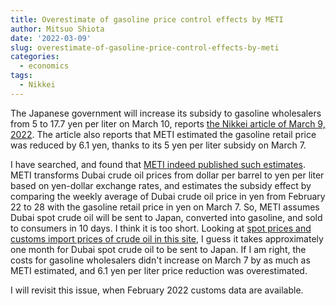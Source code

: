 ```yaml
---
title: Overestimate of gasoline price control effects by METI
author: Mitsuo Shiota
date: '2022-03-09'
slug: overestimate-of-gasoline-price-control-effects-by-meti
categories:
  - economics
tags:
  - Nikkei
---
```


The Japanese government will increase its subsidy to gasoline wholesalers from 5 to 17.7 yen per liter on March 10, reports [the Nikkei article of March 9, 2022](https://www.nikkei.com/article/DGXZQOUA089YU0Y2A300C2000000/). The article also reports that METI estimated the gasoline retail price was reduced by 6.1 yen, thanks to its 5 yen per liter subsidy on March 7.

I have searched, and found that [METI indeed published such estimates](https://nenryo-gekihenkanwa.jp/result_rev5.pdf). METI transforms Dubai crude oil prices from dollar per barrel to yen per liter based on yen-dollar exchange rates, and estimates the subsidy effect by comparing the weekly average of Dubai crude oil price in yen from February 22 to 28 with the gasoline retail price in yen on March 7. So, METI assumes Dubai spot crude oil will be sent to Japan, converted into gasoline, and sold to consumers in 10 days. I think it is too short. Looking at [spot prices and customs import prices of crude oil in this site](https://pps-net.org/statistics/crude-oil2), I guess it takes approximately one month for Dubai spot crude oil to be sent to Japan. If I am right, the costs for gasoline wholesalers didn't increase on March 7 by as much as METI estimated, and 6.1 yen per liter price reduction was overestimated.

I will revisit this issue, when February 2022 customs data are available.
